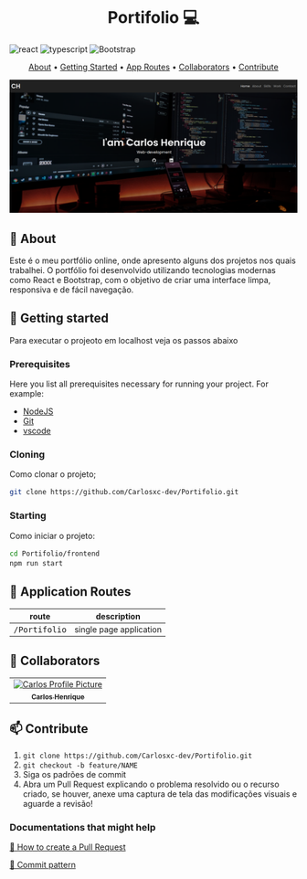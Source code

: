 [TYPESCRIPT__BADGE]: https://img.shields.io/badge/typescript-D4FAFF?style=for-the-badge&logo=typescript
[REACT__BADGE]: https://img.shields.io/badge/React-005CFE?style=for-the-badge&logo=react
[PROJECT__BADGE]: https://img.shields.io/badge/📱Visit_this_project-000?style=for-the-badge&logo=project
[PROJECT__URL]: https://github.com/Fernanda-Kipper/Readme-Templates

<h1 align="center" style="font-weight: bold;">Portifolio 💻</h1>

![react][REACT__BADGE]
![typescript][TYPESCRIPT__BADGE]
![Bootstrap](https://img.shields.io/badge/bootstrap-%238511FA.svg?style=for-the-badge&logo=bootstrap&logoColor=white)

<p align="center">
 <a href="#about">About</a> • 
 <a href="#started">Getting Started</a> • 
  <a href="#started">App Routes</a> • 
  <a href="#colab">Collaborators</a> •
 <a href="#contribute">Contribute</a>
</p>

<p align="center">
    <img src="./screen.png" alt="Image Example" width="700px">
</p>

<h2 id="about">📌 About</h2>

Este é o meu portfólio online, onde apresento alguns dos projetos nos quais trabalhei. O portfólio foi desenvolvido utilizando tecnologias modernas como React e Bootstrap, com o objetivo de criar uma interface limpa, responsiva e de fácil navegação.

<h2 id="started">🚀 Getting started</h2>

Para executar o projeoto em localhost veja os passos abaixo

<h3>Prerequisites</h3>

Here you list all prerequisites necessary for running your project. For example:

- [NodeJS](https://nodejs.org/en)
- [Git](https://git-scm.com/downloads)
- [vscode](https://code.visualstudio.com/)

<h3>Cloning</h3>

Como clonar o projeto;

```bash
git clone https://github.com/Carlosxc-dev/Portifolio.git
```

<h3>Starting</h3>

Como iniciar o projeto:

```bash
cd Portifolio/frontend
npm run start
```

<h2 id="routes">📍 Application Routes</h2>

| route                  | description             |
| ---------------------- | ----------------------- |
| <kbd>/Portifolio</kbd> | single page application |

<h2 id="colab">🤝 Collaborators</h2>

<table>
  <tr>
    <td align="center">
      <a href="#">
        <img src="https://avatars.githubusercontent.com/u/61745249?s=400&u=743a07edff42551fed704856e78c3a9e3f556580&v=4" width="100px;" alt="Carlos Profile Picture"/><br>
        <sub>
          <b>Carlos Henrique</b>
        </sub>
      </a>
    </td>
  </tr>
</table>

<h2 id="contribute">📫 Contribute</h2>

1. `git clone https://github.com/Carlosxc-dev/Portifolio.git`
2. `git checkout -b feature/NAME`
3. Siga os padrões de commit
4. Abra um Pull Request explicando o problema resolvido ou o recurso criado, se houver, anexe uma captura de tela das modificações visuais e aguarde a revisão!

<h3>Documentations that might help</h3>

[📝 How to create a Pull Request](https://www.atlassian.com/br/git/tutorials/making-a-pull-request)

[💾 Commit pattern](https://gist.github.com/joshbuchea/6f47e86d2510bce28f8e7f42ae84c716)
